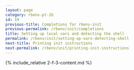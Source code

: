 ```yaml
---
layout: page
category: rbenv-pt-2b
id: 19
previous-title: Completions for rbenv-init
previous-permalink: /rbenv/init/completions
title: Setting up local vars and detecting the shell
permalink: /rbenv/init/setting-up-vars-detecting-shell
next-title: Printing init instructions
next-permalink: /rbenv/init/printing-init-instructions
---
```


{% include_relative 2-f-3-content.md %}
